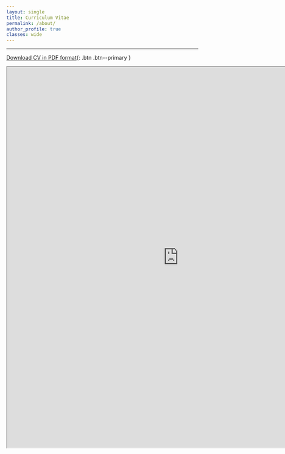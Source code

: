```yaml
---
layout: single
title: Curriculum Vitae
permalink: /about/
author_profile: true
classes: wide
---
```


---

[Download CV in PDF format](https://www.ocean.washington.edu/files/ethan_campbell_cv_2024-08-28-20240828104226.pdf){: .btn .btn--primary }

<iframe src="https://www.ocean.washington.edu/files/ethan_campbell_cv_2024-08-28-20240828104226.pdf" width="900" height="1000"></iframe>
